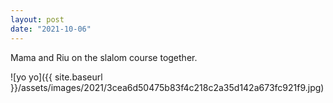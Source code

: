 ```yaml
---
layout: post
date: "2021-10-06"
---
```


Mama and Riu on the slalom course together.

![yo yo]({{ site.baseurl }}/assets/images/2021/3cea6d50475b83f4c218c2a35d142a673fc921f9.jpg)
